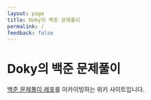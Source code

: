 ```yaml
---
layout: page
title: Doky의 백준 문제풀이
permalink: /
feedback: false
---
```


# Doky의 백준 문제풀이

[백준 문제풀이 레포](https://github.com/dokysp/acmicpc-practice)를 아카이빙하는 위키 사이트입니다.
